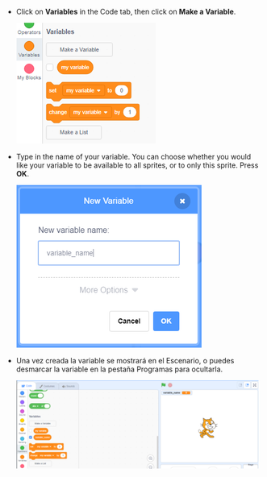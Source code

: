 + Click on **Variables** in the Code tab, then click on **Make a Variable**.
    
    ![Bloques de Variables](images/data-blocks.png)

+ Type in the name of your variable. You can choose whether you would like your variable to be available to all sprites, or to only this sprite. Press **OK**.
    
    ![Crear Variable](images/create-variable.png)

+ Una vez creada la variable se mostrará en el Escenario, o puedes desmarcar la variable en la pestaña Programas para ocultarla.
    
    ![Variable on the stage](images/variable-show.png)